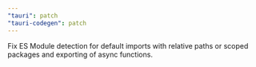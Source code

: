 ```yaml
---
"tauri": patch
"tauri-codegen": patch
---
```


Fix ES Module detection for default imports with relative paths or scoped packages and exporting of async functions.
